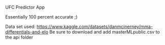 UFC Predictor App

Essentially 100 percent accurate ;)

Data set used: https://www.kaggle.com/datasets/danmcinerney/mma-differentials-and-elo 
Be sure to download and add masterMLpublic.csv to the api folder 